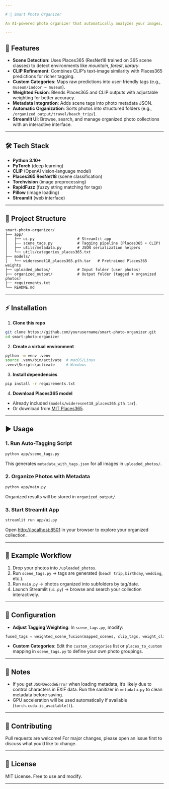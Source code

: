 ```yaml
---

# 📸 Smart Photo Organizer

An AI-powered photo organizer that automatically analyzes your images, tags them with meaningful scene categories (e.g., *beach trip*, *birthday*, *museum*), and organizes them into structured folders. Built with **PyTorch**, **CLIP**, **Places365**, and a **Streamlit UI**.

---
```


## 🚀 Features

* **Scene Detection**: Uses Places365 (ResNet18 trained on 365 scene classes) to detect environments like *mountain*, *forest*, *library*.
* **CLIP Refinement**: Combines CLIP’s text-image similarity with Places365 predictions for richer tagging.
* **Custom Categories**: Maps raw predictions into user-friendly tags (e.g., `museum/indoor → museum`).
* **Weighted Fusion**: Blends Places365 and CLIP outputs with adjustable weighting for better accuracy.
* **Metadata Integration**: Adds scene tags into photo metadata JSON.
* **Automatic Organization**: Sorts photos into structured folders (e.g., `/organized_output/travel/beach_trip/`).
* **Streamlit UI**: Browse, search, and manage organized photo collections with an interactive interface.

---

## 🛠️ Tech Stack

* **Python 3.10+**
* **PyTorch** (deep learning)
* **CLIP** (OpenAI vision-language model)
* **Places365 ResNet18** (scene classification)
* **Torchvision** (image preprocessing)
* **RapidFuzz** (fuzzy string matching for tags)
* **Pillow** (image loading)
* **Streamlit** (web interface)

---

## 📂 Project Structure

```
smart-photo-organizer/
├── app/
│   ├── ui.py                   # Streamlit app
│   ├── scene_tags.py           # Tagging pipeline (Places365 + CLIP)
│   ├── utils/metadata.py       # JSON serialization helpers
│   └── utils/categories_places365.txt
├── models/
│   └── wideresnet18_places365.pth.tar   # Pretrained Places365 weights
├── uploaded_photos/            # Input folder (user photos)
├── organized_output/           # Output folder (tagged + organized photos)
├── requirements.txt
└── README.md
```

---

## ⚡ Installation

1. **Clone this repo**

```bash
git clone https://github.com/yourusername/smart-photo-organizer.git
cd smart-photo-organizer
```

2. **Create a virtual environment**

```bash
python -m venv .venv
source .venv/bin/activate  # macOS/Linux
.venv\Scripts\activate     # Windows
```

3. **Install dependencies**

```bash
pip install -r requirements.txt
```

4. **Download Places365 model**

* Already included (`models/wideresnet18_places365.pth.tar`).
* Or download from [MIT Places365](http://places2.csail.mit.edu/download.html).

---

## ▶️ Usage

### 1. Run Auto-Tagging Script

```bash
python app/scene_tags.py
```

This generates `metadata_with_tags.json` for all images in `uploaded_photos/`.

### 2. Organize Photos with Metadata

```bash
python app/main.py
```

Organized results will be stored in `organized_output/`.

### 3. Start Streamlit App

```bash
streamlit run app/ui.py
```

Open [http://localhost:8501](http://localhost:8501) in your browser to explore your organized collection.

---

## 🧩 Example Workflow

1. Drop your photos into `/uploaded_photos`.
2. Run `scene_tags.py` → tags are generated (`beach trip`, `birthday`, `wedding`, etc.).
3. Run `main.py` → photos organized into subfolders by tag/date.
4. Launch Streamlit (`ui.py`) → browse and search your collection interactively.

---

## 🔧 Configuration

* **Adjust Tagging Weighting**: In `scene_tags.py`, modify:

```python
fused_tags = weighted_scene_fusion(mapped_scenes, clip_tags, weight_clip=0.55)
```

* **Custom Categories**: Edit the `custom_categories` list or `places_to_custom` mapping in `scene_tags.py` to define your own photo groupings.

---

## 📌 Notes

* If you get `JSONDecodeError` when loading metadata, it’s likely due to control characters in EXIF data. Run the sanitizer in `metadata.py` to clean metadata before saving.
* GPU acceleration will be used automatically if available (`torch.cuda.is_available()`).

---

## 🤝 Contributing

Pull requests are welcome! For major changes, please open an issue first to discuss what you’d like to change.

---

## 📜 License

MIT License. Free to use and modify.

---
